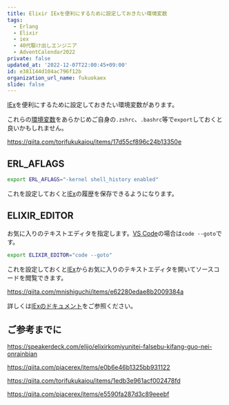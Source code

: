 ```yaml
---
title: Elixir IExを便利にするために設定しておきたい環境変数
tags:
  - Erlang
  - Elixir
  - iex
  - 40代駆け出しエンジニア
  - AdventCalendar2022
private: false
updated_at: '2022-12-07T22:00:45+09:00'
id: e381144d104ac796f12b
organization_url_name: fukuokaex
slide: false
---
```



[IEx]を便利にするために設定しておきたい環境変数があります。

これらの[環境変数]をあらかじめご自身の`.zshrc`、`.bashrc`等で`export`しておくと良いかもしれません。

https://qiita.com/torifukukaiou/items/17d55cf896c24b13350e

## ERL_AFLAGS

```sh
export ERL_AFLAGS="-kernel shell_history enabled"
```

これを設定しておくと[IEx]の履歴を保存できるようになります。

## ELIXIR_EDITOR

お気に入りのテキストエディタを指定します。[VS Code]の場合は`code --goto`です。

```sh
export ELIXIR_EDITOR="code --goto"
```

これを設定しておくと[IEx]からお気に入りのテキストエディタを開いてソースコードを閲覧できます。

https://qiita.com/mnishiguchi/items/e62280edae8b2009384a

詳しくは[IExのドキュメント](https://hexdocs.pm/iex/IEx.html)をご参照ください。

## ご参考までに

https://speakerdeck.com/elijo/elixirkomiyunitei-falsebu-kifang-guo-nei-onrainbian

https://qiita.com/piacerex/items/e0b6e46b1325bb931122

https://qiita.com/torifukukaiou/items/1edb3e961acf002478fd

https://qiita.com/piacerex/items/e5590fa287d3c89eeebf

[Dashbit]: https://dashbit.co/
[Elixir]: https://elixir-lang.org/
[Erlang]: https://www.erlang.org/
[Phoenix]: https://www.phoenixframework.org/
[Nerves]: https://hexdocs.pm/nerves
[Livebook]: https://livebook.dev/
[IEx]: https://elixirschool.com/ja/lessons/basics/basics/#%E5%AF%BE%E8%A9%B1%E3%83%A2%E3%83%BC%E3%83%89
[Node | hexdocs]: https://hexdocs.pm/elixir/Node.html
[otp_distribution | elixirschool]: https://elixirschool.com/ja/lessons/advanced/otp_distribution
[Node.ping/1]: https://hexdocs.pm/elixir/Node.html#ping/1
[Node.connect/1]: https://hexdocs.pm/elixir/Node.html#connect/1
[Node.spawn/2]: https://hexdocs.pm/elixir/Node.html#spawn/2
[Node.list/0]: https://hexdocs.pm/elixir/Node.html#list/0
[Node.set_cookie/2]: https://hexdocs.pm/elixir/Node.html#set_cookie/2
[Node.get_cookie/0]: https://hexdocs.pm/elixir/Node.html#get_cookie/0
[epmd]: https://www.erlang.org/doc/man/epmd.html
[rpc]: https://www.erlang.org/doc/man/rpc.html
[erpc]: https://www.erlang.org/doc/man/erpc.html
[phoenix_live_dashboard]: https://github.com/phoenixframework/phoenix_live_dashboard
[phoenix_pubsub]: https://github.com/phoenixframework/phoenix_pubsub
[遠隔手続き呼出し]: https://ja.wikipedia.org/wiki/%E9%81%A0%E9%9A%94%E6%89%8B%E7%B6%9A%E3%81%8D%E5%91%BC%E5%87%BA%E3%81%97
[BEAM (Erlang virtual machine)]: https://en.wikipedia.org/wiki/BEAM_(Erlang_virtual_machine)
[:rpc.call/4]: https://www.erlang.org/doc/man/rpc.html#call-4
[IEx.Helpers.open/1]: https://hexdocs.pm/iex/IEx.Helpers.html#open/1
[Enum.reduce/3]: https://hexdocs.pm/elixir/Enum.html#reduce/3
[IEx.Helpers.h/1]: https://hexdocs.pm/iex/IEx.Helpers.html#h/1
[VS Code]: https://code.visualstudio.com/
[環境変数]: https://ja.wikipedia.org/wiki/%E7%92%B0%E5%A2%83%E5%A4%89%E6%95%B0
[Kernel]: https://hexdocs.pm/elixir/Kernel.html
